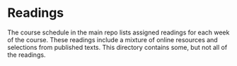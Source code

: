 # Readings
The course schedule in the main repo lists assigned readings for each week of the course. These readings include a mixture of online resources and selections from published texts. This directory contains some, but not all of the readings.